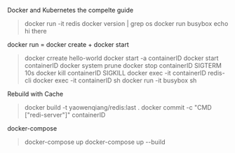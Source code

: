 Docker and Kubernetes the compelte guide

> docker run -it redis
> docker version | grep os
> docker run busybox echo hi there

docker run = docker create + docker start

> docker crreate hello-world
> docker start -a containerID
> docker start containerID
> docker system prune
> docker stop containerID SIGTERM 10s 
> docker kill containerID SIGKILL
> docker exec -it containerID redis-cli
> docker exec -it containerID sh
> docker run -it busybox sh


Rebuild with Cache

> docker build  -t yaowenqiang/redis:last .
> docker commit -c "CMD ["redi-server"]"  containerID 



docker-compose

> docker-compose up
> docker-compose up --build

